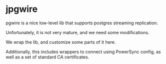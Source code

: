 # jpgwire

pgwire is a nice low-level lib that supports postgres streaming replication.

Unfortunately, it is not very mature, and we need some modifications.

We wrap the lib, and customize some parts of it here.

Additionally, this includes wrappers to connect using PowerSync config, as well as a set of standard CA certificates.
